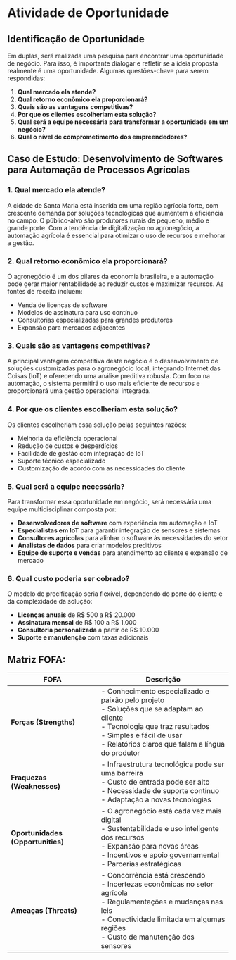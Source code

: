 # Atividade de Oportunidade

## Identificação de Oportunidade

Em duplas, será realizada uma pesquisa para encontrar uma oportunidade de negócio. Para isso, é importante dialogar e refletir se a ideia proposta realmente é uma oportunidade. Algumas questões-chave para serem respondidas:

1. **Qual mercado ela atende?**
2. **Qual retorno econômico ela proporcionará?**
3. **Quais são as vantagens competitivas?**
4. **Por que os clientes escolheriam esta solução?**
5. **Qual será a equipe necessária para transformar a oportunidade em um negócio?**
6. **Qual o nível de comprometimento dos empreendedores?**

## Caso de Estudo: Desenvolvimento de Softwares para Automação de Processos Agrícolas

### 1. Qual mercado ela atende?

A cidade de Santa Maria está inserida em uma região agrícola forte, com crescente demanda por soluções tecnológicas que aumentem a eficiência no campo. O público-alvo são produtores rurais de pequeno, médio e grande porte. Com a tendência de digitalização no agronegócio, a automação agrícola é essencial para otimizar o uso de recursos e melhorar a gestão.

### 2. Qual retorno econômico ela proporcionará?

O agronegócio é um dos pilares da economia brasileira, e a automação pode gerar maior rentabilidade ao reduzir custos e maximizar recursos. As fontes de receita incluem:

- Venda de licenças de software
- Modelos de assinatura para uso contínuo
- Consultorias especializadas para grandes produtores
- Expansão para mercados adjacentes

### 3. Quais são as vantagens competitivas?

A principal vantagem competitiva deste negócio é o desenvolvimento de soluções customizadas para o agronegócio local, integrando Internet das Coisas (IoT) e oferecendo uma análise preditiva robusta. Com foco na automação, o sistema permitirá o uso mais eficiente de recursos e proporcionará uma gestão operacional integrada.

### 4. Por que os clientes escolheriam esta solução?

Os clientes escolheriam essa solução pelas seguintes razões:

- Melhoria da eficiência operacional
- Redução de custos e desperdícios
- Facilidade de gestão com integração de IoT
- Suporte técnico especializado
- Customização de acordo com as necessidades do cliente

### 5. Qual será a equipe necessária?

Para transformar essa oportunidade em negócio, será necessária uma equipe multidisciplinar composta por:

- **Desenvolvedores de software** com experiência em automação e IoT
- **Especialistas em IoT** para garantir integração de sensores e sistemas
- **Consultores agrícolas** para alinhar o software às necessidades do setor
- **Analistas de dados** para criar modelos preditivos
- **Equipe de suporte e vendas** para atendimento ao cliente e expansão de mercado

### 6. Qual custo poderia ser cobrado?

O modelo de precificação seria flexível, dependendo do porte do cliente e da complexidade da solução:

- **Licenças anuais** de R$ 500 a R$ 20.000
- **Assinatura mensal** de R$ 100 a R$ 1.000
- **Consultoria personalizada** a partir de R$ 10.000
- **Suporte e manutenção** com taxas adicionais

## Matriz FOFA:


| **FOFA**           | **Descrição**                                                                                                                                                                                                                                                                                            |
|--------------------|---------------------------------------------------------------------------------------------------------------------------------------------------------------------------------------------------------------------------------------------------------------------------------------------------------|
| **Forças (Strengths)**   | - Conhecimento especializado e paixão pelo projeto<br> - Soluções que se adaptam ao cliente<br> - Tecnologia que traz resultados<br> - Simples e fácil de usar<br> - Relatórios claros que falam a língua do produtor                                           |
| **Fraquezas (Weaknesses)** | - Infraestrutura tecnológica pode ser uma barreira<br> - Custo de entrada pode ser alto<br> - Necessidade de suporte contínuo<br> - Adaptação a novas tecnologias                                                                                           |
| **Oportunidades (Opportunities)** | - O agronegócio está cada vez mais digital<br> - Sustentabilidade e uso inteligente dos recursos<br> - Expansão para novas áreas<br> - Incentivos e apoio governamental<br> - Parcerias estratégicas                                                   |
| **Ameaças (Threats)**       | - Concorrência está crescendo<br> - Incertezas econômicas no setor agrícola<br> - Regulamentações e mudanças nas leis<br> - Conectividade limitada em algumas regiões<br> - Custo de manutenção dos sensores                                               |



